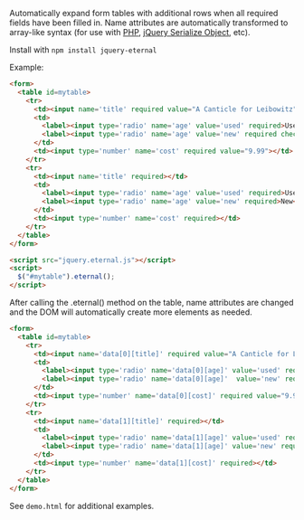 Automatically expand form tables with additional rows when all required fields
have been filled in. Name attributes are automatically transformed to array-like
syntax (for use with [PHP][2], [jQuery Serialize Object][1], etc).

Install with `npm install jquery-eternal`

Example:

```html
<form>
  <table id=mytable>
    <tr>
      <td><input name='title' required value="A Canticle for Leibowitz"></td>
      <td>
        <label><input type='radio' name='age' value='used' required>Used</label>
        <label><input type='radio' name='age' value='new' required checked>New</label>
      </td>
      <td><input type='number' name='cost' required value="9.99"></td>
    </tr>
    <tr>
      <td><input name='title' required></td>
      <td>
        <label><input type='radio' name='age' value='used' required>Used</label>
        <label><input type='radio' name='age' value='new' required>New</label>
      </td>
      <td><input type='number' name='cost' required></td>
    </tr>
  </table>
</form>

<script src="jquery.eternal.js"></script>
<script>
  $("#mytable").eternal();
</script>
```

After calling the .eternal() method on the table, name attributes are changed
and the DOM will automatically create more elements as needed.

```html
<form>
  <table id=mytable>
    <tr>
      <td><input name='data[0][title]' required value="A Canticle for Leibowitz"></td>
      <td>
        <label><input type='radio' name='data[0][age]' value='used' required>Used</label>
        <label><input type='radio' name='data[0][age]'  value='new' required checked>New</label>
      </td>
      <td><input type='number' name='data[0][cost]' required value="9.99"></td>
    </tr>
    <tr>
      <td><input name='data[1][title]' required></td>
      <td>
        <label><input type='radio' name='data[1][age]' value='used' required>Used</label>
        <label><input type='radio' name='data[1][age]' value='new' required>New</label>
      </td>
      <td><input type='number' name='data[1][cost]' required></td>
    </tr>
  </table>
</form>
```

See `demo.html` for additional examples.

[1]: https://github.com/macek/jquery-serialize-object
[2]: http://php.net/manual/en/faq.html.php#faq.html.arrays

